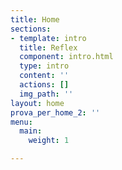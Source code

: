```yaml
---
title: Home
sections:
- template: intro
  title: Reflex
  component: intro.html
  type: intro
  content: ''
  actions: []
  img_path: ''
layout: home
prova_per_home_2: ''
menu:
  main:
    weight: 1

---
```

